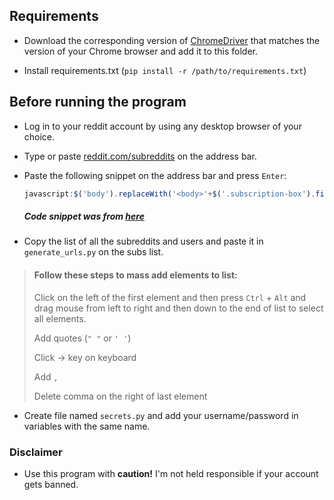 ## Requirements

- Download the corresponding version of [ChromeDriver](https://chromedriver.chromium.org/downloads) that matches the
  version of your Chrome browser and add it to this folder.


- Install requirements.txt (`pip install -r /path/to/requirements.txt`)

## Before running the program

- Log in to your reddit account by using any desktop browser of your choice.


- Type or paste [reddit.com/subreddits](reddit.com/subreddits) on the address bar.


- Paste the following snippet on the address bar and press `Enter`:
  ```javascript
  javascript:$('body').replaceWith('<body>'+$('.subscription-box').find('li').find('a.title').map((_, d) => $(d).text()).get().join("<br>")+'</body>');javascript.void()
  ``` 
  ##### Code snippet was from [here](https://timvisee.com/blog/list-export-your-subreddits/)

- Copy the list of all the subreddits and users and paste it in `generate_urls.py` on the subs list.

> #### Follow these steps to mass add elements to list:
>
> Click on the left of the first element and then press `Ctrl` + `Alt` and drag mouse from left to right and then down to the end of list to select all elements.
>
> Add quotes (`" "` or `' '`)
>
> Click &#8594; key on keyboard
>
> Add `,`
>
> Delete comma on the right of last element

- Create file named `secrets.py` and add your username/password in variables with the same name.

### Disclaimer

- Use this program with **caution!** I'm not held responsible if your account gets banned.
